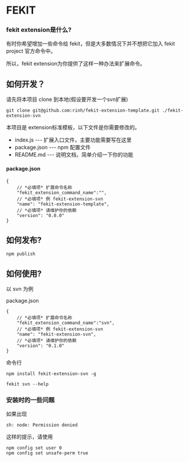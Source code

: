 FEKIT
=====================

### fekit extension是什么? ###

有时你希望增加一些命令给 fekit，但是大多数情况下并不想把它加入 fekit project 官方命令中。 

所以，fekit extension为你提供了这样一种办法来扩展命令。

## 如何开发？ ###

请先将本项目 clone 到本地(假设要开发一个svn扩展)

    git clone git@github.com:rinh/fekit-extension-template.git ./fekit-extension-svn

本项目是 extension标准模板，以下文件是你需要修改的。

* index.js  --- 扩展入口文件，主要功能需要写在这里
* package.json  --- npm 配置文件
* README.md  --- 说明文档，简单介绍一下你的功能

#### package.json  ####

    {
        // *必填项* 扩展命令名称
        "fekit_extension_command_name":"",
        // *必填项* 例 fekit-extension-svn
        "name": "fekit-extension-template",
        // *必填项* 请维护你的依赖
        "version": "0.0.0"
    }

## 如何发布? ###

    npm publish 

## 如何使用? ###

以 svn 为例

package.json

    {
        // *必填项* 扩展命令名称
        "fekit_extension_command_name":"svn",
        // *必填项* 例 fekit-extension-svn
        "name": "fekit-extension-svn",
        // *必填项* 请维护你的依赖
        "version": "0.1.0"
    }

命令行

    npm install fekit-extension-svn -g

    fekit svn --help


### 安装时的一些问题 ###

如果出现

    sh: node: Permission denied

这样的提示，请使用

    npm config set user 0
    npm config set unsafe-perm true




